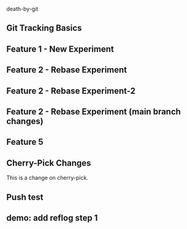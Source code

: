 death-by-git

## Git Tracking Basics

## Feature 1 - New Experiment

## Feature 2 - Rebase Experiment

## Feature 2 - Rebase Experiment-2

## Feature 2 - Rebase Experiment (main branch changes)

## Feature 5

## Cherry-Pick Changes
This is a change on cherry-pick.

## Push test

## demo: add reflog step 1
